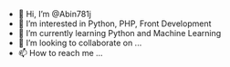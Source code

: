 - 👋 Hi, I’m @Abin781j
- 👀 I’m interested in Python, PHP, Front Development
- 🌱 I’m currently learning Python and Machine Learning
- 💞️ I’m looking to collaborate on ...
- 📫 How to reach me ...

<!---
Abin781j/Abin781j is a ✨ special ✨ repository because its `README.md` (this file) appears on your GitHub profile.
You can click the Preview link to take a look at your changes.
--->
